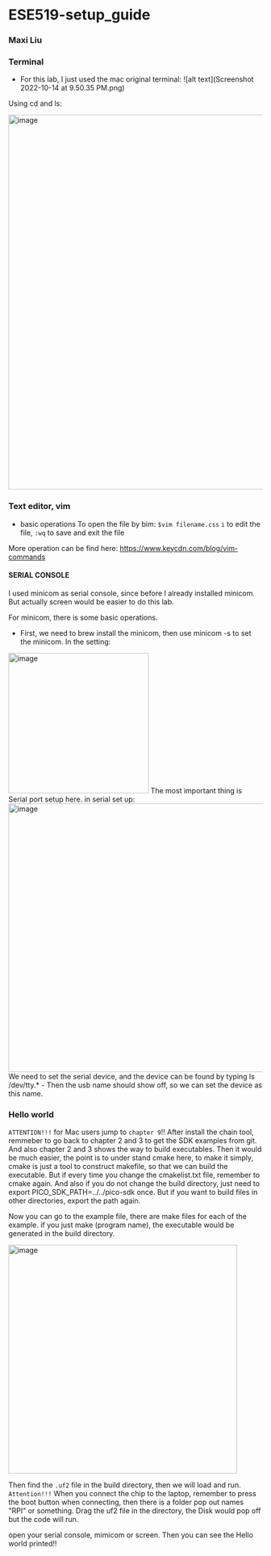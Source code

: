 # ESE519-setup_guide
### Maxi Liu



### Terminal 
- For this lab, I just used the mac original terminal:
![alt text](Screenshot 2022-10-14 at 9.50.35 PM.png)

Using cd and ls:

<img width="742" alt="image" src="https://user-images.githubusercontent.com/58932929/195963756-2f60888a-70cd-4c29-ab89-ebf53bc6ab85.png">

### Text editor, vim
- basic operations
    To open the file by bim: `$vim filename.css`
    `i` to edit the file, `:wq` to save and exit the file

More operation can be find here: 
https://www.keycdn.com/blog/vim-commands

#### SERIAL CONSOLE
I used minicom as serial console, since before I already installed minicom. But actually screen would be easier to do this lab. 

For minicom, there is some basic operations.
- First, we need to brew install the minicom, then use minicom -s to set the minicom. 
In the setting:

<img width="278" alt="image" src="https://user-images.githubusercontent.com/58932929/195963893-39995433-11b3-41a7-8179-2ba330de3f21.png">
The most important thing is Serial port setup here. in serial set up:
<img width="532" alt="image" src="https://user-images.githubusercontent.com/58932929/195963921-c9748d88-5e23-4c38-9a66-a684cb6cd496.png">
We need to set the serial device, and the device can be found by typing ls /dev/tty.*
- Then the usb name should show off, so we can set the device as this name.

### Hello world
`ATTENTION!!!` for Mac users jump to `chapter 9`!!
After install the chain tool, remmeber to go back to chapter 2 and 3 to get the SDK examples from git.
And also chapter 2 and 3 shows the way to build executables. 
Then it would be much easier, the point is to under stand cmake here, to make it simply, cmake is just a tool to construct makefile, 
so that we can build the executable. But if every time you change the cmakelist.txt file, remember to cmake again.
And also if you do not change the build directory, just need to export PICO_SDK_PATH=../../pico-sdk once. But if you want to 
build files in other directories, export the path again.

Now you can go to the example file, there are make files for each of the example. if you just make (program name), the executable would be generated
in the build directory.

<img width="453" alt="image" src="https://user-images.githubusercontent.com/58932929/195964477-c7d9002a-ce21-4fe6-b288-10dc93df5fe6.png">

Then find the `.uf2` file in the build directory, then we will load and run. 
`Attention!!!` When you connect the chip to the laptop, remember to press the boot button when connecting, then there is a folder pop out names "RPI" or something. Drag the uf2 file in the directory, the Disk would pop off but the code will run.

open your serial console, mimicom or screen. Then you can see the Hello world printed!!


